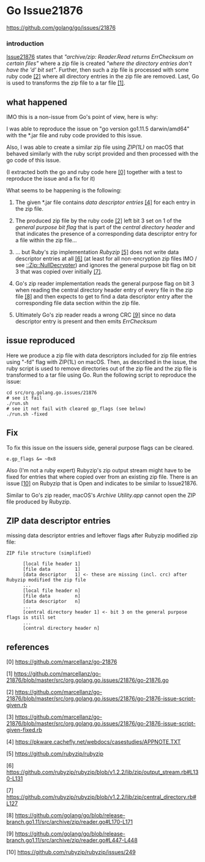 
# Go Issue21876

https://github.com/golang/go/issues/21876

### introduction

[Issue21876](https://github.com/golang/go/issues/21876) states that _"archive/zip: Reader.Read returns ErrChecksum on certain files"_ where a zip file is created _"where the directory entries don't have the 'd' bit set"_. Further, then such a zip file is processed with some ruby code [\[2\]](https://github.com/marcellanz/go-21876/blob/master/src/org.golang.go.issues/21876/go-21876-issue-script-given.rb) where all directory entries in the zip file are removed. Last, Go is used to transforms the zip file to a tar file [\[1\]](https://github.com/marcellanz/go-21876/blob/master/src/org.golang.go.issues/21876/go-21876.go).

## what happened

IMO this is a non-issue from Go's point of view, here is why:

I was able to reproduce the issue on "go version go1.11.5 darwin/amd64" with the *.jar file and ruby code provided to this issue.

Also, I was able to create a similar zip file using _ZIP(1L)_ on macOS that behaved similarly with the ruby script provided and then processed with the go code of this issue.

(I extracted both the go and ruby code here [\[0\]](https://github.com/marcellanz/go-21876) together with a test to reproduce the issue and a fix for it)

What seems to be happening is the following:
1. The given *.jar file contains _data descriptor entries_ [\[4\]](https://pkware.cachefly.net/webdocs/casestudies/APPNOTE.TXT) for each entry in the zip file.

1. The produced zip file by the ruby code [\[2\]](https://github.com/marcellanz/go-21876/blob/master/src/org.golang.go.issues/21876/go-21876-issue-script-given.rb) left bit 3 set on 1 of the _general purpose bit flag_ that is part of the _central directory header_ and that indicates the presence of a corresponding data descriptor entry for a file within the zip file…

1. … but Ruby's zip implementation _Rubyzip_ [\[5\]](https://github.com/rubyzip/rubyzip) does not write data descriptor entries at all [\[6\]](https://github.com/rubyzip/rubyzip/blob/v1.2.2/lib/zip/output_stream.rb#L130-L131) (at least for all non-encryption zip files IMO / see [::Zip::NullDecrypter](https://github.com/rubyzip/rubyzip/blob/v1.2.2/lib/zip/crypto/null_encryption.rb#L23-L25)) and ignores the general purpose bit flag on bit 3 that was copied over initially [\[7\]](https://github.com/rubyzip/rubyzip/blob/v1.2.2/lib/zip/central_directory.rb#L127).

1. Go's zip reader implementation reads the general purpose flag on bit 3 when reading the central directory header entry of every file in the zip file [\[8\]](https://github.com/golang/go/blob/release-branch.go1.11/src/archive/zip/reader.go#L170-L171) and then expects to get to find a data descriptor entry after the corresponding file data section within the zip file.

1. Ultimately Go's zip reader reads a wrong CRC [\[9\]](https://github.com/golang/go/blob/release-branch.go1.11/src/archive/zip/reader.go#L447-L448) since no data descriptor entry is present and then emits _ErrChecksum_

## issue reproduced

Here we produce a zip file with data descriptors included for zip file entries using "-fd" flag with ZIP(1L) on macOS. Then, as described in the issue, the ruby script is used to remove directories out of the zip file and the zip file is transformed to a tar file using Go. Run the following script to reproduce the issue:

```
cd src/org.golang.go.issues/21876
# see it fail
./run.sh
# see it not fail with cleared gp_flags (see below)
./run.sh -fixed
```

## Fix
To fix this issue on the issuers side, general purpose flags can be cleared.
```
e.gp_flags &= ~0x8
```

Also (I'm not a ruby expert) Rubyzip's zip output stream might have to be fixed for entries that where copied over from an existing zip file. There is an issue [\[10\]](https://github.com/rubyzip/rubyzip/issues/249) on Rubyzip that is Open and indicates to be similar to Issue21876.

Similar to Go's zip reader, macOS's _Archive Utility.app_ cannot open the ZIP file produced by Rubyzip.
 
## ZIP data descriptor entries
missing data descriptor entries and leftover flags after Rubyzip modified zip file:
```
ZIP file structure (simplified)

      [local file header 1]
      [file data         1]
      [data descriptor   1] <- these are missing (incl. crc) after Rubyzip modified the zip file
      ...
      [local file header n]
      [file data         n]
      [data descriptor   n]
      ...
      [central directory header 1] <- bit 3 on the general purpose flags is still set
      ...
      [central directory header n]
```

## references

[0] https://github.com/marcellanz/go-21876

[1] https://github.com/marcellanz/go-21876/blob/master/src/org.golang.go.issues/21876/go-21876.go

[2] https://github.com/marcellanz/go-21876/blob/master/src/org.golang.go.issues/21876/go-21876-issue-script-given.rb

[3] https://github.com/marcellanz/go-21876/blob/master/src/org.golang.go.issues/21876/go-21876-issue-script-given-fixed.rb

[4] https://pkware.cachefly.net/webdocs/casestudies/APPNOTE.TXT

[5] https://github.com/rubyzip/rubyzip

[6] https://github.com/rubyzip/rubyzip/blob/v1.2.2/lib/zip/output_stream.rb#L130-L131

[7] https://github.com/rubyzip/rubyzip/blob/v1.2.2/lib/zip/central_directory.rb#L127

[8] https://github.com/golang/go/blob/release-branch.go1.11/src/archive/zip/reader.go#L170-L171

[9] https://github.com/golang/go/blob/release-branch.go1.11/src/archive/zip/reader.go#L447-L448

[10] https://github.com/rubyzip/rubyzip/issues/249